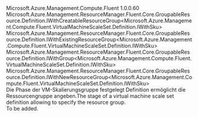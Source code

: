 <Type Name="IWithGroup" FullName="Microsoft.Azure.Management.Compute.Fluent.VirtualMachineScaleSet.Definition.IWithGroup">
  <TypeSignature Language="C#" Value="public interface IWithGroup : Microsoft.Azure.Management.ResourceManager.Fluent.Core.GroupableResource.Definition.IWithCreatableResourceGroup&lt;Microsoft.Azure.Management.Compute.Fluent.VirtualMachineScaleSet.Definition.IWithSku&gt;, Microsoft.Azure.Management.ResourceManager.Fluent.Core.GroupableResource.Definition.IWithExistingResourceGroup&lt;Microsoft.Azure.Management.Compute.Fluent.VirtualMachineScaleSet.Definition.IWithSku&gt;, Microsoft.Azure.Management.ResourceManager.Fluent.Core.GroupableResource.Definition.IWithGroup&lt;Microsoft.Azure.Management.Compute.Fluent.VirtualMachineScaleSet.Definition.IWithSku&gt;, Microsoft.Azure.Management.ResourceManager.Fluent.Core.GroupableResource.Definition.IWithNewResourceGroup&lt;Microsoft.Azure.Management.Compute.Fluent.VirtualMachineScaleSet.Definition.IWithSku&gt;" />
  <TypeSignature Language="ILAsm" Value=".class public interface auto ansi abstract IWithGroup implements class Microsoft.Azure.Management.ResourceManager.Fluent.Core.GroupableResource.Definition.IWithCreatableResourceGroup`1&lt;class Microsoft.Azure.Management.Compute.Fluent.VirtualMachineScaleSet.Definition.IWithSku&gt;, class Microsoft.Azure.Management.ResourceManager.Fluent.Core.GroupableResource.Definition.IWithExistingResourceGroup`1&lt;class Microsoft.Azure.Management.Compute.Fluent.VirtualMachineScaleSet.Definition.IWithSku&gt;, class Microsoft.Azure.Management.ResourceManager.Fluent.Core.GroupableResource.Definition.IWithGroup`1&lt;class Microsoft.Azure.Management.Compute.Fluent.VirtualMachineScaleSet.Definition.IWithSku&gt;, class Microsoft.Azure.Management.ResourceManager.Fluent.Core.GroupableResource.Definition.IWithNewResourceGroup`1&lt;class Microsoft.Azure.Management.Compute.Fluent.VirtualMachineScaleSet.Definition.IWithSku&gt;" />
  <TypeSignature Language="DocId" Value="T:Microsoft.Azure.Management.Compute.Fluent.VirtualMachineScaleSet.Definition.IWithGroup" />
  <TypeSignature Language="VB.NET" Value="Public Interface IWithGroup&#xA;Implements IWithCreatableResourceGroup(Of IWithSku), IWithExistingResourceGroup(Of IWithSku), IWithGroup(Of IWithSku), IWithNewResourceGroup(Of IWithSku)" />
  <TypeSignature Language="F#" Value="type IWithGroup = interface&#xA;    interface IWithGroup&lt;IWithSku&gt;&#xA;    interface IWithExistingResourceGroup&lt;IWithSku&gt;&#xA;    interface IWithNewResourceGroup&lt;IWithSku&gt;&#xA;    interface IWithCreatableResourceGroup&lt;IWithSku&gt;" />
  <AssemblyInfo>
    <AssemblyName>Microsoft.Azure.Management.Compute.Fluent</AssemblyName>
    <AssemblyVersion>1.0.0.60</AssemblyVersion>
  </AssemblyInfo>
  <Interfaces>
    <Interface>
      <InterfaceName>Microsoft.Azure.Management.ResourceManager.Fluent.Core.GroupableResource.Definition.IWithCreatableResourceGroup&lt;Microsoft.Azure.Management.Compute.Fluent.VirtualMachineScaleSet.Definition.IWithSku&gt;</InterfaceName>
    </Interface>
    <Interface>
      <InterfaceName>Microsoft.Azure.Management.ResourceManager.Fluent.Core.GroupableResource.Definition.IWithExistingResourceGroup&lt;Microsoft.Azure.Management.Compute.Fluent.VirtualMachineScaleSet.Definition.IWithSku&gt;</InterfaceName>
    </Interface>
    <Interface>
      <InterfaceName>Microsoft.Azure.Management.ResourceManager.Fluent.Core.GroupableResource.Definition.IWithGroup&lt;Microsoft.Azure.Management.Compute.Fluent.VirtualMachineScaleSet.Definition.IWithSku&gt;</InterfaceName>
    </Interface>
    <Interface>
      <InterfaceName>Microsoft.Azure.Management.ResourceManager.Fluent.Core.GroupableResource.Definition.IWithNewResourceGroup&lt;Microsoft.Azure.Management.Compute.Fluent.VirtualMachineScaleSet.Definition.IWithSku&gt;</InterfaceName>
    </Interface>
  </Interfaces>
  <Docs>
    <summary>
            <span data-ttu-id="2ef7c-101">Die Phase der VM-Skalierungsgruppe festgelegt Definition ermöglicht die Ressourcengruppe angeben.</span><span class="sxs-lookup"><span data-stu-id="2ef7c-101">The stage of a virtual machine scale set definition allowing to specify the resource group.</span></span>
            </summary>
    <remarks>To be added.</remarks>
  </Docs>
  <Members />
</Type>